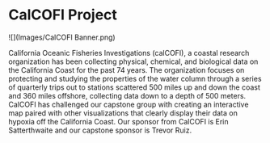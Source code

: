 # CalCOFI Project 

![](Images/CalCOFI Banner.png)

California Oceanic Fisheries Investigations (calCOFI), a coastal research organization has been collecting physical, chemical, and biological data on the California Coast for the past 74 years. The organization focuses on protecting and studying the properties of the water column through a series of quarterly trips out to stations scattered 500 miles up and down the coast and 360 miles offshore, collecting data down to a depth of 500 meters. CalCOFI has challenged our capstone group with creating an interactive map paired with other visualizations that clearly display their data on hypoxia off the California Coast. Our sponsor from CalCOFI is Erin Satterthwaite and our capstone sponsor is Trevor Ruiz.
